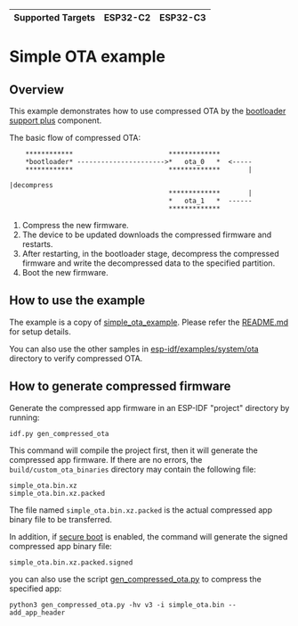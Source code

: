 | Supported Targets | ESP32-C2 | ESP32-C3 |
| ----------------- | ----- | -------- | 

# Simple OTA example
## Overview

This example demonstrates how to use compressed OTA by the [bootloader support plus](https://components.espressif.com/components/espressif/bootloader_support_plus) component. 

The basic flow of compressed OTA:

```
    ************                        *************
    *bootloader* ---------------------->*   ota_0   *  <-----
    ************                        *************       |
                                                            |decompress
                                        *************       |
                                        *   ota_1   *  ------
                                        *************
```

1. Compress the new firmware. 
2. The device to be updated downloads the compressed firmware and restarts.  
3. After restarting, in the bootloader stage, decompress the compressed firmware and write the decompressed data to the specified partition.  
4. Boot the new firmware.  

## How to use the example

The example is a copy of [simple_ota_example](https://github.com/espressif/esp-idf/tree/master/examples/system/ota/simple_ota_example). Please refer the [README.md](https://github.com/espressif/esp-idf/tree/master/examples/system/ota) for setup details.  

You can also use the other samples in [esp-idf/examples/system/ota](https://github.com/espressif/esp-idf/tree/master/examples/system/ota) directory to verify compressed OTA.  

## How to generate compressed firmware

Generate the compressed app firmware in an ESP-IDF "project" directory by running:

```plaintext
idf.py gen_compressed_ota
```

This command will compile the project first, then it will generate the compressed app firmware. If there are no errors, the `build/custom_ota_binaries` directory may contain the following file:

```plaintext
simple_ota.bin.xz  
simple_ota.bin.xz.packed
```

The file named `simple_ota.bin.xz.packed` is the actual compressed app binary file to be transferred.

In addition, if [secure boot](https://docs.espressif.com/projects/esp-idf/en/latest/esp32c3/security/secure-boot-v2.html) is enabled, the command will generate the signed compressed app binary file:

```plaintext
simple_ota.bin.xz.packed.signed
```

you can also use the script [gen_compressed_ota.py](https://github.com/espressif/esp-iot-solution/blob/master/tools/cmake_utilities/scripts/relinker/gen_compressed_ota.py) to compress the specified app:

```plaintext
python3 gen_compressed_ota.py -hv v3 -i simple_ota.bin --add_app_header
```
